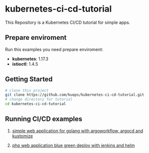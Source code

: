 # kubernetes-ci-cd-tutorial

This Repository is a Kubernetes CI/CD tutorial for simple apps.


## Prepare enviroment

Run this examples you need prepare enviroment:

- **kubernetes**: 1.17.3
- **istioctl**: 1.4.5

## Getting Started

```bash
# clone this project
git clone https://github.com/kuops/kubernetes-ci-cd-tutorial.git
# change directory for tutorial
cd kubernetes-ci-cd-tutorial
```

## Running CI/CD examples

1. [simple web application for golang with argoworkflow, argocd and kustomize](Go.md)

2. [php web application blue green deploy with jenkins and helm](PHP.md)
